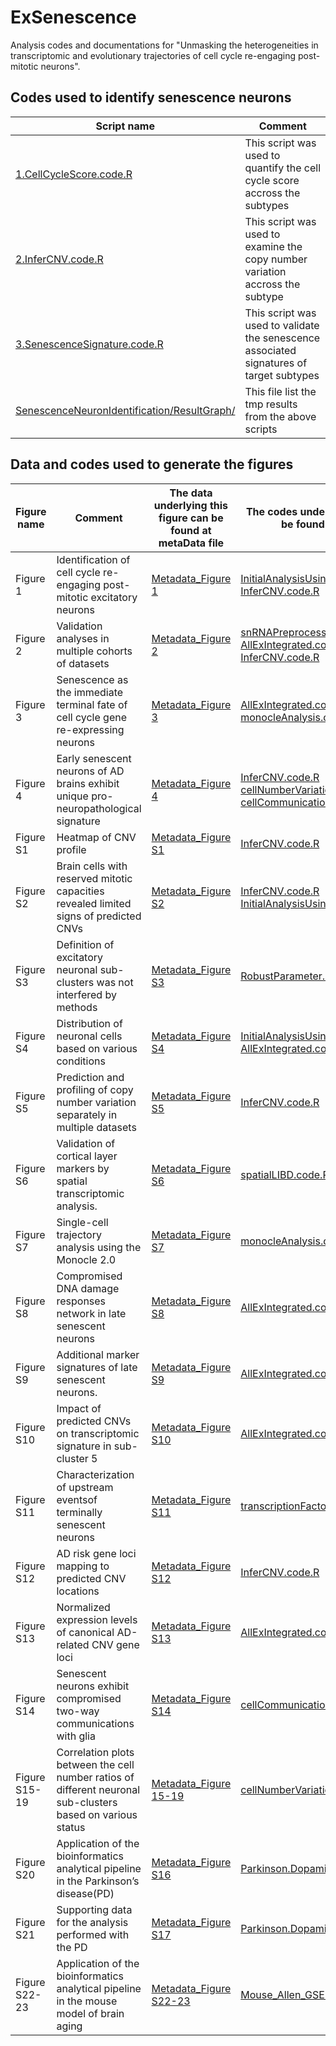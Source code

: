 # ExSenescence
Analysis codes and documentations for "Unmasking the heterogeneities in transcriptomic and evolutionary trajectories of cell cycle re-engaging post-mitotic neurons".     

## Codes used to identify senescence neurons
|Script name|Comment| 
|-----------|-------| 
|[1.CellCycleScore.code.R](https://github.com/KimChow-Lab/ExSenescence/blob/main/SenescenceNeuronIdentification/1.CellCycleScore.code.R)|This script was used to quantify the cell cycle score accross the subtypes|
|[2.InferCNV.code.R](https://github.com/KimChow-Lab/ExSenescence/blob/main/SenescenceNeuronIdentification/2.InferCNV.code.R)|This script was used to examine the copy number variation accross the subtype|
|[3.SenescenceSignature.code.R](https://github.com/KimChow-Lab/ExSenescence/blob/main/SenescenceNeuronIdentification/3.SenescenceSignature.code.R)|This script was used to validate the senescence associated signatures of target subtypes|
|[SenescenceNeuronIdentification/ResultGraph/](https://github.com/KimChow-Lab/ExSenescence/tree/main/SenescenceNeuronIdentification/ResultGraph)|This file list the tmp results from the above scripts|


## Data and codes used to generate the figures  
|Figure name|Comment|The data underlying this figure can be found at metaData file |The codes underlying this figure can be found at scripts file|
|-----------|-------|-----------------------------------------------|------------------------------------------------|    
| Figure 1 | Identification of cell cycle re-engaging post-mitotic excitatory neurons | [Metadata_Figure 1](https://github.com/KimChow-Lab/ExSenescence/blob/main/metaData/) | [InitialAnalysisUsingMathysnRNA.code.R](https://github.com/KimChow-Lab/ExSenescence/blob/main/scripts/InitialAnalysisUsingMathysnRNA.code.R)<br>[InferCNV.code.R](https://github.com/KimChow-Lab/ExSenescence/blob/main/scripts/InferCNV.code.R)
| Figure 2 | Validation analyses in multiple cohorts of datasets  | [Metadata_Figure 2](https://github.com/KimChow-Lab/ExSenescence/blob/main/metaData/) | [snRNAPreprocessing.code.R](https://github.com/KimChow-Lab/ExSenescence/blob/main/scripts/snRNAPreprocessing.code.R)<br>[AllExIntegrated.code.R](https://github.com/KimChow-Lab/ExSenescence/blob/main/scripts/AllExIntegrated.code.R)<br>[InferCNV.code.R](https://github.com/KimChow-Lab/ExSenescence/blob/main/scripts/InferCNV.code.R)
| Figure 3 | Senescence as the immediate terminal fate of cell cycle gene re-expressing neurons | [Metadata_Figure 3](https://github.com/KimChow-Lab/ExSenescence/blob/main/metaData/) | [AllExIntegrated.code.R](https://github.com/KimChow-Lab/ExSenescence/blob/main/scripts/AllExIntegrated.code.R)<br>[monocleAnalysis.code.R](https://github.com/KimChow-Lab/ExSenescence/blob/main/scripts/monocleAnalysis.code.R)
| Figure 4 | Early senescent neurons of AD brains exhibit unique pro-neuropathological signature | [Metadata_Figure 4](https://github.com/KimChow-Lab/ExSenescence/blob/main/metaData/) | [InferCNV.code.R](https://github.com/KimChow-Lab/ExSenescence/blob/main/scripts/InferCNV.code.R)<br>[cellNumberVariation.code.R](https://github.com/KimChow-Lab/ExSenescence/blob/main/scripts/cellNumberVariation.code.R)<br>[cellCommunication.code.R](https://github.com/KimChow-Lab/ExSenescence/blob/main/scripts/cellCommunication.code.R)
| Figure S1 | Heatmap of CNV profile | [Metadata_Figure S1](https://github.com/KimChow-Lab/ExSenescence/blob/main/metaData/) | [InferCNV.code.R](https://github.com/KimChow-Lab/ExSenescence/blob/main/scripts/InferCNV.code.R)
| Figure S2 | Brain cells with reserved mitotic capacities revealed limited signs of predicted CNVs | [Metadata_Figure S2](https://github.com/KimChow-Lab/ExSenescence/blob/main/metaData/) | [InferCNV.code.R](https://github.com/KimChow-Lab/ExSenescence/blob/main/scripts/InferCNV.code.R)<br>[InitialAnalysisUsingMathysnRNA](https://github.com/KimChow-Lab/ExSenescence/blob/main/scripts/InitialAnalysisUsingMathysnRNA.code.R)
| Figure S3 | Definition of excitatory neuronal sub-clusters was not interfered by methods | [Metadata_Figure S3](https://github.com/KimChow-Lab/ExSenescence/blob/main/metaData/) | [RobustParameter.code.R](https://github.com/KimChow-Lab/ExSenescence/blob/main/scripts/RobustParameter.code.R)
| Figure S4 | Distribution of neuronal cells based on various conditions | [Metadata_Figure S4](https://github.com/KimChow-Lab/ExSenescence/blob/main/metaData/) | [InitialAnalysisUsingMathysnRNA](https://github.com/KimChow-Lab/ExSenescence/blob/main/scripts/InitialAnalysisUsingMathysnRNA.code.R)<br>[AllExIntegrated.code](https://github.com/KimChow-Lab/ExSenescence/blob/main/scripts/AllExIntegrated.code.R)
| Figure S5 | Prediction and profiling of copy number variation separately in multiple datasets | [Metadata_Figure S5](https://github.com/KimChow-Lab/ExSenescence/blob/main/metaData/) | [InferCNV.code.R](https://github.com/KimChow-Lab/ExSenescence/blob/main/scripts/InferCNV.code.R)
| Figure S6 | Validation of cortical layer markers by spatial transcriptomic analysis. | [Metadata_Figure S6](https://github.com/KimChow-Lab/ExSenescence/blob/main/metaData/) | [spatialLIBD.code.R](https://github.com/KimChow-Lab/ExSenescence/blob/main/scripts/spatialLIBD.code.R)
| Figure S7 | Single-cell trajectory analysis using the Monocle 2.0 | [Metadata_Figure S7](https://github.com/KimChow-Lab/ExSenescence/blob/main/metaData/) | [monocleAnalysis.code.R](https://github.com/KimChow-Lab/ExSenescence/blob/main/scripts/monocleAnalysis.code.R)
| Figure S8 | Compromised DNA damage responses network in late senescent neurons | [Metadata_Figure S8](https://github.com/KimChow-Lab/ExSenescence/blob/main/metaData/) | [AllExIntegrated.code](https://github.com/KimChow-Lab/ExSenescence/blob/main/scripts/AllExIntegrated.code.R)
| Figure S9 | Additional marker signatures of late senescent neurons. | [Metadata_Figure S9](https://github.com/KimChow-Lab/ExSenescence/blob/main/metaData/) | [AllExIntegrated.code](https://github.com/KimChow-Lab/ExSenescence/blob/main/scripts/AllExIntegrated.code.R)
| Figure S10 | Impact of predicted CNVs on transcriptomic signature in sub-cluster 5 | [Metadata_Figure S10](https://github.com/KimChow-Lab/ExSenescence/blob/main/metaData/) | [AllExIntegrated.code](https://github.com/KimChow-Lab/ExSenescence/blob/main/scripts/AllExIntegrated.code.R)
| Figure S11 | Characterization of upstream eventsof terminally senescent neurons | [Metadata_Figure S11](https://github.com/KimChow-Lab/ExSenescence/blob/main/metaData/) | [transcriptionFactorAnalysis.code.R](https://github.com/KimChow-Lab/ExSenescence/blob/main/scripts/transcriptionFactorAnalysis.code.R)
| Figure S12 | AD risk gene loci mapping to predicted CNV locations | [Metadata_Figure S12](https://github.com/KimChow-Lab/ExSenescence/blob/main/metaData/) | [InferCNV.code.R](https://github.com/KimChow-Lab/ExSenescence/blob/main/scripts/InferCNV.code.R)
| Figure S13 | Normalized expression levels of canonical AD-related CNV gene loci | [Metadata_Figure S13](https://github.com/KimChow-Lab/ExSenescence/blob/main/metaData/) | [AllExIntegrated.code](https://github.com/KimChow-Lab/ExSenescence/blob/main/scripts/AllExIntegrated.code.R)
| Figure S14 | Senescent neurons exhibit compromised two-way communications with glia | [Metadata_Figure S14](https://github.com/KimChow-Lab/ExSenescence/blob/main/metaData/) | [cellCommunication.code.R](https://github.com/KimChow-Lab/ExSenescence/blob/main/scripts/cellCommunication.code.R)
| Figure S15-19 | Correlation plots between the cell number ratios of different neuronal sub-clusters based on various status | [Metadata_Figure 15-19](https://github.com/KimChow-Lab/ExSenescence/blob/main/metaData/) | [cellNumberVariation.code.R](https://github.com/KimChow-Lab/ExSenescence/blob/main/scripts/cellNumberVariation.code.R)
| Figure S20 | Application of the bioinformatics analytical pipeline in the Parkinson’s disease(PD) | [Metadata_Figure S16](https://github.com/KimChow-Lab/ExSenescence/blob/main/metaData/) | [Parkinson.DopamineSenescence.code.R](https://github.com/KimChow-Lab/ExSenescence/blob/main/scripts/Parkinson.DopamineSenescence.code.R)
| Figure S21 | Supporting data for the analysis performed with the PD | [Metadata_Figure S17](https://github.com/KimChow-Lab/ExSenescence/blob/main/metaData/) | [Parkinson.DopamineSenescence.code.R](https://github.com/KimChow-Lab/ExSenescence/blob/main/scripts/Parkinson.DopamineSenescence.code.R)
| Figure S22-23 | Application of the bioinformatics analytical pipeline in the mouse model of brain aging | [Metadata_Figure S22-23](https://github.com/KimChow-Lab/ExSenescence/blob/main/metaData/) | [Mouse_Allen_GSE207848.code.R](https://github.com/KimChow-Lab/ExSenescence/blob/main/scripts/Mouse_Allen_GSE207848.code.R)

